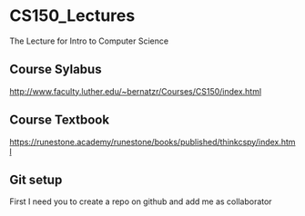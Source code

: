 # CS150_Lectures
The Lecture for Intro to Computer Science

## Course Sylabus
http://www.faculty.luther.edu/~bernatzr/Courses/CS150/index.html

## Course Textbook
https://runestone.academy/runestone/books/published/thinkcspy/index.html

## Git setup
First I need you to create a repo on github and add me as collaborator

